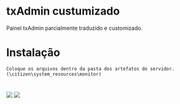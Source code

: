 # txAdmin custumizado

Painel txAdmin parcialmente traduzido e customizado.

# Instalação

```
Coloque os arquivos dentro da pasta dos artefatos do servidor.
(\citizen\system_resources\monitor)
```

#

<img src="https://media.discordapp.net/attachments/777395872568049695/1143300711195615292/image.png?width=1376&height=674" />
<img src="https://media.discordapp.net/attachments/777395872568049695/1143300934915600384/image.png?width=1298&height=702" />

